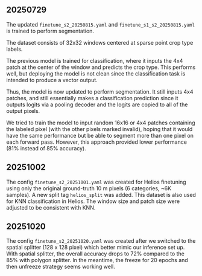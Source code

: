 
20250729
--------

The updated `finetune_s2_20250815.yaml` and `finetune_s1_s2_20250815.yaml` is trained to perform segmentation.

The dataset consists of 32x32 windows centered at sparse point crop type labels.

The previous model is trained for classification, where it inputs the 4x4 patch at the
center of the window and predicts the crop type. This performs well, but deploying the
model is not clean since the classification task is intended to produce a vector
output.

Thus, the model is now updated to perform segmentation. It still inputs 4x4 patches,
and still essentially makes a classification prediction since it outputs logits via a
pooling decoder and the logits are copied to all of the output pixels.

We tried to train the model to input random 16x16 or 4x4 patches containing the labeled
pixel (with the other pixels marked invalid), hoping that it would have the same
performance but be able to segment more than one pixel on each forward pass. However,
this approach provided lower performance (81% instead of 85% accuracy).

20251002
--------

The config `finetune_s2_20251001.yaml` was created for Helios finetuning using only the original ground-truth 10 m pixels (6 categories, ~6K samples). A new split tag `helios_split` was added.
This dataset is also used for KNN classification in Helios. The window size and patch size were adjusted to be consistent with KNN.

20251020
--------

The config `finetune_s2_20251020.yaml` was created after we switched to the spatial splitter (128 x 128 pixel) which better mimic our inference set up. With spatial splitter, the overall accuracy drops to 72% compared to the 85% with polygon splitter. In the meantime, the freeze for 20 epochs and then unfreeze strategy seems working well.
